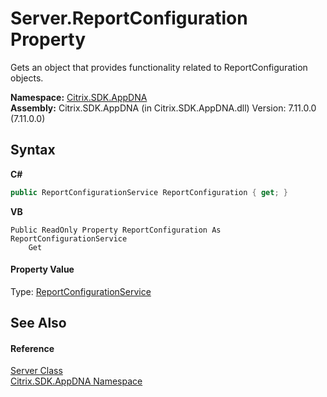 # Server.ReportConfiguration Property 
 

Gets an object that provides functionality related to ReportConfiguration objects.

**Namespace:**&nbsp;[Citrix.SDK.AppDNA](index.md)<br />**Assembly:**&nbsp;Citrix.SDK.AppDNA (in Citrix.SDK.AppDNA.dll) Version: 7.11.0.0 (7.11.0.0)

## Syntax

**C#**
```csharp
public ReportConfigurationService ReportConfiguration { get; }
```

**VB**
```vbnet
Public ReadOnly Property ReportConfiguration As ReportConfigurationService
	Get
```


#### Property Value
Type: <a href="1d24c8d7-633d-8fcb-0e0a-e524dc26c7b3">ReportConfigurationService</a>

## See Also


#### Reference
<a href="9526f2d1-4eea-2d1b-5877-370f5ea93fd1">Server Class</a><br /><a href="fe2d265b-410b-8b11-1eb4-a790e0b062bf">Citrix.SDK.AppDNA Namespace</a><br />